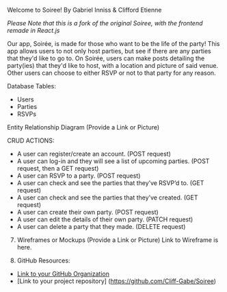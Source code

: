 Welcome to Soiree! 
By Gabriel Inniss & Clifford Etienne

*Please Note that this is a fork of the original Soiree, with the frontend remade in React.js*

Our app, Soirée, is made for those who want to be the life of the party! This app allows users to not only host parties, but see if there are any parties that they'd like to go to. On Soirée, users can make posts detailing the party(ies) that they'd like to host, with a location and picture of said venue. Other users can choose to either RSVP or not to that party for any reason.  

Database Tables: 
- Users 
- Parties
- RSVPs  

Entity Relationship Diagram (Provide a Link or Picture) 
  
CRUD ACTIONS:
- A user can register/create an account. (POST request)
- A user can log-in and they will see a list of upcoming parties. (POST request, then a GET request)
- A user can RSVP to a party. (POST request)
- A user can check and see the parties that they’ve RSVP’d to. (GET request)
- A user can check and see the parties that they’ve created. (GET request)
- A user can create their own party. (POST request)
- A user can edit the details of their own party. (PATCH request)
- A user can delete a party that they made. (DELETE request)

7. Wireframes or Mockups (Provide a Link or Picture)
Link to Wireframe is here.
   
8. GitHub Resources:
- [Link to your GitHub Organization](https://github.com/Cliff-Gabe)
- [Link to your project repository] (https://github.com/Cliff-Gabe/Soiree)


